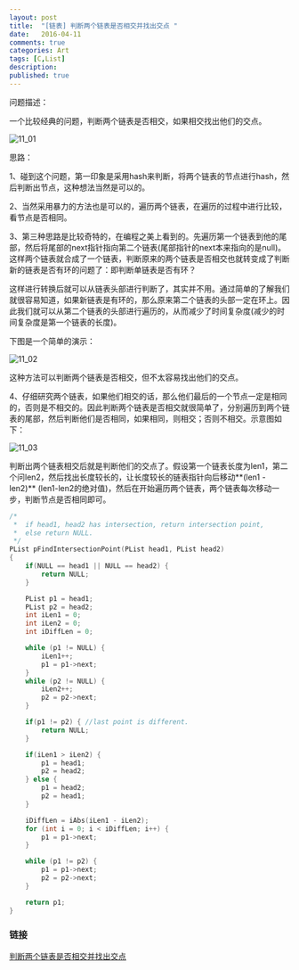 ```yaml
---
layout: post
title:  "[链表] 判断两个链表是否相交并找出交点 "
date:   2016-04-11
comments: true
categories: Art
tags: [C,List]
description:
published: true
---
```


问题描述：

一个比较经典的问题，判断两个链表是否相交，如果相交找出他们的交点。

<img src="{{ site.url }}/images/201604/11_01.png" alt="11_01" />

思路：

1、碰到这个问题，第一印象是采用hash来判断，将两个链表的节点进行hash，然后判断出节点，这种想法当然是可以的。

2、当然采用暴力的方法也是可以的，遍历两个链表，在遍历的过程中进行比较，看节点是否相同。

3、第三种思路是比较奇特的，在编程之美上看到的。先遍历第一个链表到他的尾部，然后将尾部的next指针指向第二个链表(尾部指针的next本来指向的是null)。这样两个链表就合成了一个链表，判断原来的两个链表是否相交也就转变成了判断新的链表是否有环的问题了：即判断单链表是否有环？

这样进行转换后就可以从链表头部进行判断了，其实并不用。通过简单的了解我们就很容易知道，如果新链表是有环的，那么原来第二个链表的头部一定在环上。因此我们就可以从第二个链表的头部进行遍历的，从而减少了时间复杂度(减少的时间复杂度是第一个链表的长度)。

下图是一个简单的演示：

<img src="{{ site.url }}/images/201604/11_02.png" alt="11_02" />

这种方法可以判断两个链表是否相交，但不太容易找出他们的交点。

4、仔细研究两个链表，如果他们相交的话，那么他们最后的一个节点一定是相同的，否则是不相交的。因此判断两个链表是否相交就很简单了，分别遍历到两个链表的尾部，然后判断他们是否相同，如果相同，则相交；否则不相交。示意图如下：

<img src="{{ site.url }}/images/201604/11_03.png" alt="11_03" />

判断出两个链表相交后就是判断他们的交点了。假设第一个链表长度为len1，第二个问len2，然后找出长度较长的，让长度较长的链表指针向后移动**(len1 - len2)** (len1-len2的绝对值)，然后在开始遍历两个链表，两个链表每次移动一步，判断节点是否相同即可。

```cpp
/*
 *  if head1, head2 has intersection, return intersection point,
 *  else return NULL.
 */
PList pFindIntersectionPoint(PList head1, PList head2)
{
    if(NULL == head1 || NULL == head2) {
        return NULL;
    }

    PList p1 = head1;
    PList p2 = head2;
    int iLen1 = 0;
    int iLen2 = 0;
    int iDiffLen = 0;

    while (p1 != NULL) {
        iLen1++;
        p1 = p1->next;
    }
    while (p2 != NULL) {
        iLen2++;
        p2 = p2->next;
    }

    if(p1 != p2) { //last point is different.
        return NULL;
    }

    if(iLen1 > iLen2) {
        p1 = head1;
        p2 = head2;
    } else {
        p1 = head2;
        p2 = head1;
    }

    iDiffLen = iAbs(iLen1 - iLen2);
    for (int i = 0; i < iDiffLen; i++) {
        p1 = p1->next;
    }

    while (p1 != p2) {
        p1 = p1->next;
        p2 = p2->next;
    }

    return p1;
}
```

### 链接

[判断两个链表是否相交并找出交点](http://blog.csdn.net/jiqiren007/article/details/6572685)
